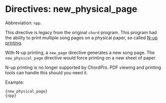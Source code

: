 # Directives: new_physical_page

Abbreviation: `npp`.

This directive is legacy from the original `chord` program. This program had the ability to print multiple song pages on a physical paper, so called [N-up printing](https://en.wikipedia.org/wiki/N-up).

With N-up printing, a `new_page` directive generates a new song page. The `new_physical_page` directive would force printing on a new sheet of paper.

N-up printing is no longer supported by ChordPro. PDF viewing and printing tools can handle this should you need it.

Example:

    {new_physical_page}
    {npp}

